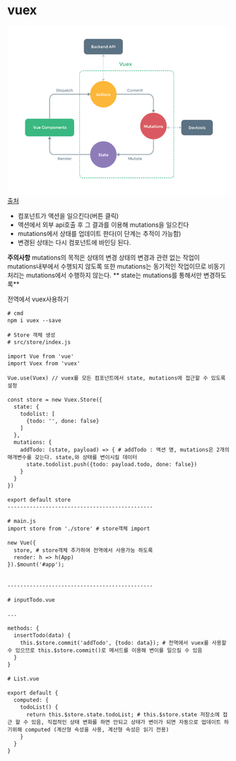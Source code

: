 # vuex

![screenshot](./images/vuex-architecture.png)
[출처](https://vuex.vuejs.org/kr/)

- 컴포넌트가 액션을 일으킨다(버튼 클릭)
- 액션에서 외부 api호출 후 그 결과를 이용해 mutations을 일으킨다
- mutations에서 상태를 업데이트 한다(이 단계는 추적이 가능함)
- 변경된 상태는 다시 컴포넌트에 바인딩 된다.

**주의사항**
mutations의 목적은 상태의 변경
상태의 변경과 관련 없는 작업이 mutations내부에서 수행되지 않도록
또한 mutations는 동기적인 작업이므로 비동기 처리는 mutations에서 수행하지 않는다.
** state는 mutations를 통해서만 변경하도록**


전역에서 vuex사용하기
````
# cmd
npm i vuex --save

# Store 객체 생성
# src/store/index.js

import Vue from 'vue'
import Vuex from 'vuex'

Vue.use(Vuex) // vuex를 모든 컴포넌트에서 state, mutations에 접근할 수 있도록 설정

const store = new Vuex.Store({
  state: {
    todolist: [
      {todo: '', done: false}
    ]
  },
  mutations: {
    addTodo: (state, payload) => { # addTodo : 액션 명, mutations은 2개의 매개변수를 갖는다. state,와 상태를 변이시킬 데이터
      state.todolist.push({todo: payload.todo, done: false})
    }
  }
})

export default store
----------------------------------------------

# main.js
import store from './store' # store객체 import

new Vue({
  store, # store객체 추가하여 전역에서 사용가능 하도록
  render: h => h(App)
}).$mount('#app');


----------------------------------------------

# inputTodo.vue

...

methods: {
  insertTodo(data) {
    this.$store.commit('addTodo', {todo: data}); # 전역에서 vuex를 사용할수 있으므로 this.$store.commit()로 메서드를 이용해 변이를 일으킬 수 있음
  }
}

# List.vue

export default {
  computed: {
    todoList() {
      return this.$store.state.todoList; # this.$store.state 저장소에 접근 할 수 있음, 직접적인 상태 변화를 하면 안되고 상태가 변이가 되면 자동으로 업데이트 하기위해 computed (계산형 속성을 사용, 계산형 속성은 읽기 전용)
    }
  }
}
````